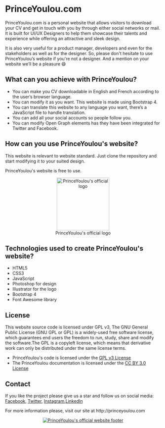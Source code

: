 <p align="center">
  <a href="http://princeyoulou.com/" target="_blank">
    <img src="http://princeyoulou.com/files/princeyoulou-github-cover.png" alt=""PrinceYoulou's official website header>
  </a>
</p>

# PrinceYoulou.com

PrinceYoulou.com is a personal website that allows visitors to download your CV and get in touch with you by through either social networks or mail. It is built for UI/UX Designers to help them showcase their talents and experience while offering an attractive and sleek design.

It is also very useful for a product manager, developers and even for the stakeholders as well as for the designer. So, please don't hesitate to use PrinceYoulou’s website if you're not a designer. And a mention on your website we’ll be a pleasure :smile:

## What can you achieve with PrinceYoulou?

- You can make you CV downloadable in English and French according to the user’s browser language.
- You can modify it as you want. This website is made using Bootstrap 4.
- You can translate this website to any language you want, there’s a JavaScript file to handle translation.
- You can add all your social accounts so people follow you.
- You can modify Open Graph elements has they have been integrated for Twitter and Facebook.

## How can you use PrinceYoulou's website?

This website is relevant to website standard. Just clone the repository and start modifying it to your suited design.

PrinceYoulou's website is free to use.

<p align="center">
  <a href="http://princeyoulou.com/" target="_blank">
    <img src="http://princeyoulou.com/files/logo-black.png" width="170" alt="PrinceYoulou's official logo">
  </a>
  <br>
  PrinceYoulou's official logo
</p>

## Technologies used to create PrinceYoulou's website?

- HTML5
- CSS3
- JavaScript
- Photoshop for design
- Illustrator for the logo
- Bootstrap 4
- Font Awesome library

## License

This website source code is licensed under GPL v3, The GNU General Public License (GNU GPL or GPL) is a widely-used free software license, which guarantees end users the freedom to run, study, share and modify the software.The GPL is a copyleft license, which means that derivative work can only be distributed under the same license terms.

- PrinceYoulou's code is licensed under the [GPL v3 License](https://www.gnu.org/licenses/quick-guide-gplv3.en.html)
- The PrinceYoulou documentation is licensed under the [CC BY 3.0 License](http://creativecommons.org/licenses/by/3.0/)

## Contact

If you like the project please give us a star and follow us on social media: [Facebook](https://www.facebook.com/PrinceChampionYoulou/), [Twitter](https://twitter.com/PrinceYoulou), [Instagram](https://www.instagram.com/PrinceYoulou/),[LinkedIn](https://www.linkedin.com/in/princeyoulou/)

<p align="left">For more information please, visit our site at http://princeyoulou.com</p>

<p align="center">
  <a href="http://princeyoulou.com/" target="_blank">
    <img src="http://princeyoulou.com/files/github-footer.png" alt="PrinceYoulou's official website footer">
  </a>
</p>
